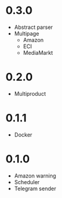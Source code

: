 # 0.3.0
* Abstract parser
* Multipage
    * Amazon
    * ECI
    * MediaMarkt

# 0.2.0
* Multiproduct

# 0.1.1
* Docker

# 0.1.0
* Amazon warning
* Scheduler
* Telegram sender